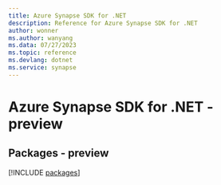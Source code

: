 ```yaml
---
title: Azure Synapse SDK for .NET
description: Reference for Azure Synapse SDK for .NET
author: wonner
ms.author: wanyang
ms.data: 07/27/2023
ms.topic: reference
ms.devlang: dotnet
ms.service: synapse
---
```

# Azure Synapse SDK for .NET - preview
## Packages - preview
[!INCLUDE [packages](synapse-index.md)]